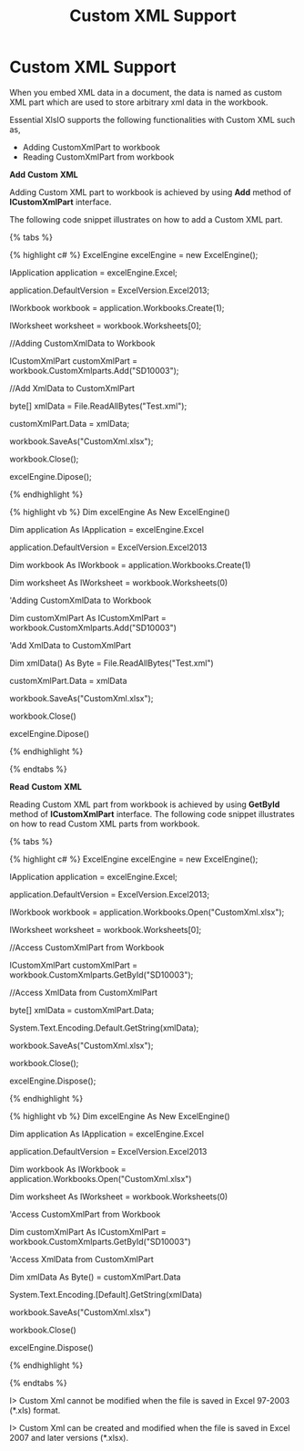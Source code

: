 ﻿---
title: Custom XML Support
description: Briefs about Custom XML Support in XlsIO
platform: File-Formats
control: XlsIO
documentation: UG
---
# Custom XML Support

When you embed XML data in a document, the data is named as custom XML part which are used to store arbitrary xml data in the workbook. 

Essential XlsIO supports the following functionalities with Custom XML such as,

* Adding CustomXmlPart to workbook
* Reading CustomXmlPart from workbook 

**Add** **Custom** **XML** 

Adding Custom XML part to workbook is achieved by using **Add** method of **ICustomXmlPart** interface. 

The following code snippet illustrates on how to add a Custom XML part.

{% tabs %}  

{% highlight c# %}
ExcelEngine excelEngine = new ExcelEngine();

IApplication application = excelEngine.Excel;

application.DefaultVersion = ExcelVersion.Excel2013;

IWorkbook workbook = application.Workbooks.Create(1);

IWorksheet worksheet = workbook.Worksheets[0];

//Adding CustomXmlData to Workbook

ICustomXmlPart customXmlPart = workbook.CustomXmlparts.Add("SD10003");

//Add XmlData to CustomXmlPart

byte[] xmlData = File.ReadAllBytes("Test.xml");

customXmlPart.Data = xmlData;

workbook.SaveAs("CustomXml.xlsx");

workbook.Close();

excelEngine.Dipose();



{% endhighlight %}

{% highlight vb %}
Dim excelEngine As New ExcelEngine()

Dim application As IApplication = excelEngine.Excel

application.DefaultVersion = ExcelVersion.Excel2013

Dim workbook As IWorkbook = application.Workbooks.Create(1)

Dim worksheet As IWorksheet = workbook.Worksheets(0)

'Adding CustomXmlData to Workbook

Dim customXmlPart As ICustomXmlPart = workbook.CustomXmlparts.Add("SD10003")

'Add XmlData to CustomXmlPart

Dim xmlData() As Byte = File.ReadAllBytes("Test.xml")

customXmlPart.Data = xmlData

workbook.SaveAs("CustomXml.xlsx");

workbook.Close()

excelEngine.Dipose()



{% endhighlight %}

  {% endtabs %}  

**Read** **Custom** **XML** 

Reading Custom XML part from workbook is achieved by using **GetById** method of **ICustomXmlPart** interface. The following code snippet illustrates on how to read Custom XML parts from workbook.

{% tabs %}  

{% highlight c# %}
ExcelEngine excelEngine = new ExcelEngine();

IApplication application = excelEngine.Excel;

application.DefaultVersion = ExcelVersion.Excel2013;

IWorkbook workbook = application.Workbooks.Open("CustomXml.xlsx");

IWorksheet worksheet = workbook.Worksheets[0];

//Access CustomXmlPart from Workbook

ICustomXmlPart customXmlPart = workbook.CustomXmlparts.GetById("SD10003");

//Access XmlData from CustomXmlPart

byte[] xmlData = customXmlPart.Data;

System.Text.Encoding.Default.GetString(xmlData);



workbook.SaveAs("CustomXml.xlsx");

workbook.Close();

excelEngine.Dispose();



{% endhighlight %}

{% highlight vb %}
Dim excelEngine As New ExcelEngine()

Dim application As IApplication = excelEngine.Excel

application.DefaultVersion = ExcelVersion.Excel2013

Dim workbook As IWorkbook = application.Workbooks.Open("CustomXml.xlsx")

Dim worksheet As IWorksheet = workbook.Worksheets(0)

'Access CustomXmlPart from Workbook

Dim customXmlPart As ICustomXmlPart = workbook.CustomXmlparts.GetById("SD10003")

'Access XmlData from CustomXmlPart

Dim xmlData As Byte() = customXmlPart.Data

System.Text.Encoding.[Default].GetString(xmlData)

workbook.SaveAs("CustomXml.xlsx")

workbook.Close()

excelEngine.Dispose()



{% endhighlight %}

  {% endtabs %}  

I> Custom Xml cannot be modified when the file is saved in Excel 97-2003 (*.xls) format.

I> Custom Xml can be created and modified when the file is saved in Excel 2007 and later versions (*.xlsx).

